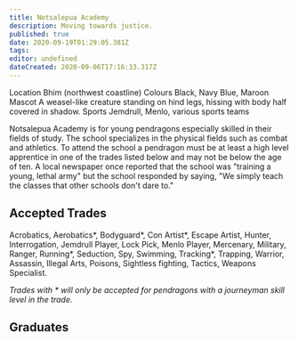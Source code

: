 ```yaml
---
title: Notsalepua Academy
description: Moving towards justice.
published: true
date: 2020-09-19T01:29:05.381Z
tags: 
editor: undefined
dateCreated: 2020-09-06T17:16:33.317Z
---
```


Location 	Bhim (northwest coastline)
Colours 	Black, Navy Blue, Maroon
Mascot 	A weasel-like creature standing on hind legs, hissing with body half covered in shadow.
Sports 	Jemdrull, Menlo, various sports teams

Notsalepua Academy is for young pendragons especially skilled in their fields of study. The school specializes in the physical fields such as combat and athletics. To attend the school a pendragon must be at least a high level apprentice in one of the trades listed below and may not be below the age of ten. A local newspaper once reported that the school was "training a young, lethal army" but the school responded by saying, "We simply teach the classes that other schools don't dare to."

Accepted Trades
---------------

Acrobatics, Aerobatics\*, Bodyguard\*, Con Artist\*, Escape Artist, Hunter, Interrogation, Jemdrull Player, Lock Pick, Menlo Player, Mercenary, Military, Ranger, Running\*, Seduction, Spy, Swimming, Tracking\*, Trapping, Warrior, Assassin, Illegal Arts, Poisons, Sightless fighting, Tactics, Weapons Specialist.

*Trades with \* will only be accepted for pendragons with a journeyman skill level in the trade.*

## Graduates